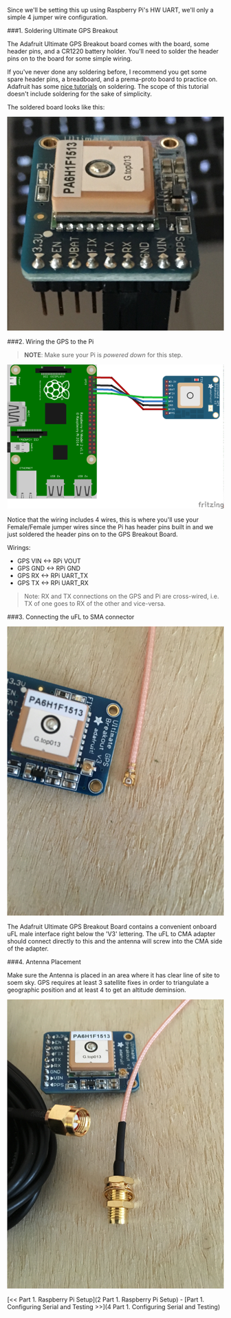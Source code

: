 Since we'll be setting this up using Raspberry Pi's HW UART, we'll only a simple  4 jumper wire configuration.

###1. Soldering Ultimate GPS Breakout

The Adafruit Ultimate GPS Breakout board comes with the board, some header pins, and a CR1220 battery holder. You'll need to solder the header pins on to the board for some simple wiring.

If you've never done any soldering before, I recommend you get some spare header pins, a breadboard, and a prema-proto board to practice on. Adafruit has some [nice tutorials](https://learn.adafruit.com/adafruit-guide-excellent-soldering/tools) on soldering. The scope of this tutorial doesn't include soldering for the sake of simplicity.

The soldered board looks like this:

![soldered gps breakout board](./img/IMG_0242.jpg)

###2. Wiring the GPS to the Pi

>**NOTE**: Make sure your Pi is *powered down* for this step.

![Fritzing Wiring Diagram](./img/Fritzing-Sketch-Wiring.png)

Notice that the wiring includes 4 wires, this is where you'll use your Female/Female jumper wires since the Pi has header pins built in and we just soldered the header pins on to the GPS Breakout Board.

Wirings:

- GPS VIN <-> RPi VOUT
- GPS GND <-> RPi GND
- GPS RX <-> RPi UART_TX
- GPS TX <-> RPi UART_RX

>Note: RX and TX connections on the GPS and Pi are cross-wired, i.e. TX of one goes to RX of the other and vice-versa.

###3. Connecting the uFL to SMA connector

![uFL to SMA GPS](./img/IMG_0246.jpg)

The Adafruit Ultimate GPS Breakout Board contains a convenient onboard uFL male interface right below the 'V3' lettering. The uFL to CMA adapter should connect directly to this and the antenna will screw into the CMA side of the adapter.

###4. Antenna Placement

Make sure the Antenna is placed in an area where it has clear line of site to soem sky. GPS requires at least 3 satellite fixes in order to triangulate a geographic position and at least 4 to get an altitude deminsion.

![Antenna interfaces](./img/IMG_0247.jpg)

[<< Part 1. Raspberry Pi Setup](2 Part 1. Raspberry Pi Setup) - [Part 1. Configuring Serial and Testing >>](4 Part 1. Configuring Serial and Testing)